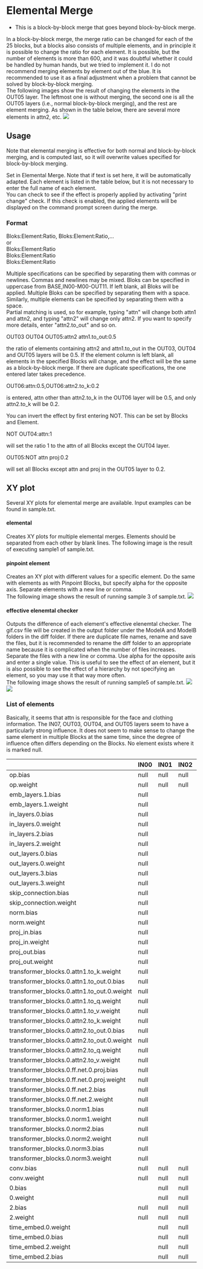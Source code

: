 # Elemental Merge

- This is a block-by-block merge that goes beyond block-by-block merge.

In a block-by-block merge, the merge ratio can be changed for each of the 25 blocks, but a blocks also consists of multiple elements, and in principle it is possible to change the ratio for each element. It is possible, but the number of elements is more than 600, and it was doubtful whether it could be handled by human hands, but we tried to implement it. I do not recommend merging elements by element out of the blue. It is recommended to use it as a final adjustment when a problem that cannot be solved by block-by-block merging.  
The following images show the result of changing the elements in the OUT05 layer. The leftmost one is without merging, the second one is all the OUT05 layers (i.e., normal block-by-block merging), and the rest are element merging. As shown in the table below, there are several more elements in attn2, etc.
![](https://raw.githubusercontent.com/hako-mikan/sd-webui-supermerger/images/sample1.jpg)

## Usage

Note that elemental merging is effective for both normal and block-by-block merging, and is computed last, so it will overwrite values specified for block-by-block merging.

Set in Elemental Merge. Note that if text is set here, it will be automatically adapted. Each element is listed in the table below, but it is not necessary to enter the full name of each element.  
You can check to see if the effect is properly applied by activating "print change" check. If this check is enabled, the applied elements will be displayed on the command prompt screen during the merge.

### Format

Bloks:Element:Ratio, Bloks:Element:Ratio,...  
or  
Bloks:Element:Ratio  
Bloks:Element:Ratio  
Bloks:Element:Ratio

Multiple specifications can be specified by separating them with commas or newlines. Commas and newlines may be mixed.
Bloks can be specified in uppercase from BASE,IN00-M00-OUT11. If left blank, all Bloks will be applied. Multiple Bloks can be specified by separating them with a space.
Similarly, multiple elements can be specified by separating them with a space.  
Partial matching is used, so for example, typing "attn" will change both attn1 and attn2, and typing "attn2" will change only attn2. If you want to specify more details, enter "attn2.to_out" and so on.

OUT03 OUT04 OUT05:attn2 attn1.to_out:0.5

the ratio of elements containing attn2 and attn1.to_out in the OUT03, OUT04 and OUT05 layers will be 0.5.
If the element column is left blank, all elements in the specified Blocks will change, and the effect will be the same as a block-by-block merge.
If there are duplicate specifications, the one entered later takes precedence.

OUT06:attn:0.5,OUT06:attn2.to_k:0.2

is entered, attn other than attn2.to_k in the OUT06 layer will be 0.5, and only attn2.to_k will be 0.2.

You can invert the effect by first entering NOT.
This can be set by Blocks and Element.

NOT OUT04:attn:1

will set the ratio 1 to the attn of all Blocks except the OUT04 layer.

OUT05:NOT attn proj:0.2

will set all Blocks except attn and proj in the OUT05 layer to 0.2.

## XY plot

Several XY plots for elemental merge are available. Input examples can be found in sample.txt.

#### elemental

Creates XY plots for multiple elemental merges. Elements should be separated from each other by blank lines.
The following image is the result of executing sample1 of sample.txt.

#### pinpoint element

Creates an XY plot with different values for a specific element. Do the same with elements as with Pinpoint Blocks, but specify alpha for the opposite axis. Separate elements with a new line or comma.  
The following image shows the result of running sample 3 of sample.txt.
![](https://raw.githubusercontent.com/hako-mikan/sd-webui-supermerger/images/sample3.jpg)

#### effective elenemtal checker

Outputs the difference of each element's effective elenemtal checker. The gif.csv file will be created in the output folder under the ModelA and ModelB folders in the diff folder. If there are duplicate file names, rename and save the files, but it is recommended to rename the diff folder to an appropriate name because it is complicated when the number of files increases.  
Separate the files with a new line or comma. Use alpha for the opposite axis and enter a single value. This is useful to see the effect of an element, but it is also possible to see the effect of a hierarchy by not specifying an element, so you may use it that way more often.  
The following image shows the result of running sample5 of sample.txt.
![](https://raw.githubusercontent.com/hako-mikan/sd-webui-supermerger/images/sample5-1.jpg)
![](https://raw.githubusercontent.com/hako-mikan/sd-webui-supermerger/images/sample5-2.jpg)

### List of elements

Basically, it seems that attn is responsible for the face and clothing information. The IN07, OUT03, OUT04, and OUT05 layers seem to have a particularly strong influence. It does not seem to make sense to change the same element in multiple Blocks at the same time, since the degree of influence often differs depending on the Blocks.
No element exists where it is marked null.

|                                            | IN00 | IN01 | IN02 | IN03 | IN04 | IN05 | IN06 | IN07 | IN08 | IN09 | IN10 | IN11 | M00  | M00  | OUT00 | OUT01 | OUT02 | OUT03 | OUT04 | OUT05 | OUT06 | OUT07 | OUT08 | OUT09 | OUT10 | OUT11 |
| ------------------------------------------ | ---- | ---- | ---- | ---- | ---- | ---- | ---- | ---- | ---- | ---- | ---- | ---- | ---- | ---- | ----- | ----- | ----- | ----- | ----- | ----- | ----- | ----- | ----- | ----- | ----- | ----- |
| op.bias                                    | null | null | null |      | null | null |      | null | null |      | null | null | null | null | null  | null  | null  | null  | null  | null  | null  | null  | null  | null  | null  | null  |
| op.weight                                  | null | null | null |      | null | null |      | null | null |      | null | null | null | null | null  | null  | null  | null  | null  | null  | null  | null  | null  | null  | null  | null  |
| emb_layers.1.bias                          | null |      |      | null |      |      | null |      |      | null | null |      |      |      |       |       |       |       |       |       |       |       |       |       |       |
| emb_layers.1.weight                        | null |      |      | null |      |      | null |      |      | null | null |      |      |      |       |       |       |       |       |       |       |       |       |       |       |
| in_layers.0.bias                           | null |      |      | null |      |      | null |      |      | null | null |      |      |      |       |       |       |       |       |       |       |       |       |       |       |
| in_layers.0.weight                         | null |      |      | null |      |      | null |      |      | null | null |      |      |      |       |       |       |       |       |       |       |       |       |       |       |
| in_layers.2.bias                           | null |      |      | null |      |      | null |      |      | null | null |      |      |      |       |       |       |       |       |       |       |       |       |       |       |
| in_layers.2.weight                         | null |      |      | null |      |      | null |      |      | null | null |      |      |      |       |       |       |       |       |       |       |       |       |       |       |
| out_layers.0.bias                          | null |      |      | null |      |      | null |      |      | null | null |      |      |      |       |       |       |       |       |       |       |       |       |       |       |
| out_layers.0.weight                        | null |      |      | null |      |      | null |      |      | null | null |      |      |      |       |       |       |       |       |       |       |       |       |       |       |
| out_layers.3.bias                          | null |      |      | null |      |      | null |      |      | null | null |      |      |      |       |       |       |       |       |       |       |       |       |       |       |
| out_layers.3.weight                        | null |      |      | null |      |      | null |      |      | null | null |      |      |      |       |       |       |       |       |       |       |       |       |       |       |
| skip_connection.bias                       | null |      |      | null |      | null | null |      |      | null | null | null | null | null |       |       |       |       |       |       |       |       |       |       |       |
| skip_connection.weight                     | null |      |      | null |      | null | null |      |      | null | null | null | null | null |       |       |       |       |       |       |       |       |       |       |       |
| norm.bias                                  | null |      |      | null |      |      | null |      |      | null | null | null |      | null | null  | null  | null  |       |       |       |       |       |       |       |       |
| norm.weight                                | null |      |      | null |      |      | null |      |      | null | null | null |      | null | null  | null  | null  |       |       |       |       |       |       |       |       |
| proj_in.bias                               | null |      |      | null |      |      | null |      |      | null | null | null |      | null | null  | null  | null  |       |       |       |       |       |       |       |       |
| proj_in.weight                             | null |      |      | null |      |      | null |      |      | null | null | null |      | null | null  | null  | null  |       |       |       |       |       |       |       |       |
| proj_out.bias                              | null |      |      | null |      |      | null |      |      | null | null | null |      | null | null  | null  | null  |       |       |       |       |       |       |       |       |
| proj_out.weight                            | null |      |      | null |      |      | null |      |      | null | null | null |      | null | null  | null  | null  |       |       |       |       |       |       |       |       |
| transformer_blocks.0.attn1.to_k.weight     | null |      |      | null |      |      | null |      |      | null | null | null |      | null | null  | null  | null  |       |       |       |       |       |       |       |       |
| transformer_blocks.0.attn1.to_out.0.bias   | null |      |      | null |      |      | null |      |      | null | null | null |      | null | null  | null  | null  |       |       |       |       |       |       |       |       |
| transformer_blocks.0.attn1.to_out.0.weight | null |      |      | null |      |      | null |      |      | null | null | null |      | null | null  | null  | null  |       |       |       |       |       |       |       |       |
| transformer_blocks.0.attn1.to_q.weight     | null |      |      | null |      |      | null |      |      | null | null | null |      | null | null  | null  | null  |       |       |       |       |       |       |       |       |
| transformer_blocks.0.attn1.to_v.weight     | null |      |      | null |      |      | null |      |      | null | null | null |      | null | null  | null  | null  |       |       |       |       |       |       |       |       |
| transformer_blocks.0.attn2.to_k.weight     | null |      |      | null |      |      | null |      |      | null | null | null |      | null | null  | null  | null  |       |       |       |       |       |       |       |       |
| transformer_blocks.0.attn2.to_out.0.bias   | null |      |      | null |      |      | null |      |      | null | null | null |      | null | null  | null  | null  |       |       |       |       |       |       |       |       |
| transformer_blocks.0.attn2.to_out.0.weight | null |      |      | null |      |      | null |      |      | null | null | null |      | null | null  | null  | null  |       |       |       |       |       |       |       |       |
| transformer_blocks.0.attn2.to_q.weight     | null |      |      | null |      |      | null |      |      | null | null | null |      | null | null  | null  | null  |       |       |       |       |       |       |       |       |
| transformer_blocks.0.attn2.to_v.weight     | null |      |      | null |      |      | null |      |      | null | null | null |      | null | null  | null  | null  |       |       |       |       |       |       |       |       |
| transformer_blocks.0.ff.net.0.proj.bias    | null |      |      | null |      |      | null |      |      | null | null | null |      | null | null  | null  | null  |       |       |       |       |       |       |       |       |
| transformer_blocks.0.ff.net.0.proj.weight  | null |      |      | null |      |      | null |      |      | null | null | null |      | null | null  | null  | null  |       |       |       |       |       |       |       |       |
| transformer_blocks.0.ff.net.2.bias         | null |      |      | null |      |      | null |      |      | null | null | null |      | null | null  | null  | null  |       |       |       |       |       |       |       |       |
| transformer_blocks.0.ff.net.2.weight       | null |      |      | null |      |      | null |      |      | null | null | null |      | null | null  | null  | null  |       |       |       |       |       |       |       |       |
| transformer_blocks.0.norm1.bias            | null |      |      | null |      |      | null |      |      | null | null | null |      | null | null  | null  | null  |       |       |       |       |       |       |       |       |
| transformer_blocks.0.norm1.weight          | null |      |      | null |      |      | null |      |      | null | null | null |      | null | null  | null  | null  |       |       |       |       |       |       |       |       |
| transformer_blocks.0.norm2.bias            | null |      |      | null |      |      | null |      |      | null | null | null |      | null | null  | null  | null  |       |       |       |       |       |       |       |       |
| transformer_blocks.0.norm2.weight          | null |      |      | null |      |      | null |      |      | null | null | null |      | null | null  | null  | null  |       |       |       |       |       |       |       |       |
| transformer_blocks.0.norm3.bias            | null |      |      | null |      |      | null |      |      | null | null | null |      | null | null  | null  | null  |       |       |       |       |       |       |       |       |
| transformer_blocks.0.norm3.weight          | null |      |      | null |      |      | null |      |      | null | null | null |      | null | null  | null  | null  |       |       |       |       |       |       |       |       |
| conv.bias                                  | null | null | null | null | null | null | null | null | null | null | null | null | null | null | null  | null  |       | null  | null  |       | null  | null  |       | null  | null  | null  |
| conv.weight                                | null | null | null | null | null | null | null | null | null | null | null | null | null | null | null  | null  |       | null  | null  |       | null  | null  |       | null  | null  | null  |
| 0.bias                                     |      | null | null | null | null | null | null | null | null | null | null | null | null | null | null  | null  | null  | null  | null  | null  | null  | null  | null  | null  | null  |
| 0.weight                                   |      | null | null | null | null | null | null | null | null | null | null | null | null | null | null  | null  | null  | null  | null  | null  | null  | null  | null  | null  | null  |
| 2.bias                                     | null | null | null | null | null | null | null | null | null | null | null | null | null | null | null  | null  | null  | null  | null  | null  | null  | null  | null  | null  | null  |
| 2.weight                                   | null | null | null | null | null | null | null | null | null | null | null | null | null | null | null  | null  | null  | null  | null  | null  | null  | null  | null  | null  | null  |
| time_embed.0.weight                        |      | null | null | null | null | null | null | null | null | null | null | null | null | null | null  | null  | null  | null  | null  | null  | null  | null  | null  | null  | null  | null  |
| time_embed.0.bias                          |      | null | null | null | null | null | null | null | null | null | null | null | null | null | null  | null  | null  | null  | null  | null  | null  | null  | null  | null  | null  | null  |
| time_embed.2.weight                        |      | null | null | null | null | null | null | null | null | null | null | null | null | null | null  | null  | null  | null  | null  | null  | null  | null  | null  | null  | null  | null  |
| time_embed.2.bias                          |      | null | null | null | null | null | null | null | null | null | null | null | null | null | null  | null  | null  | null  | null  | null  | null  | null  | null  | null  | null  | null  |

